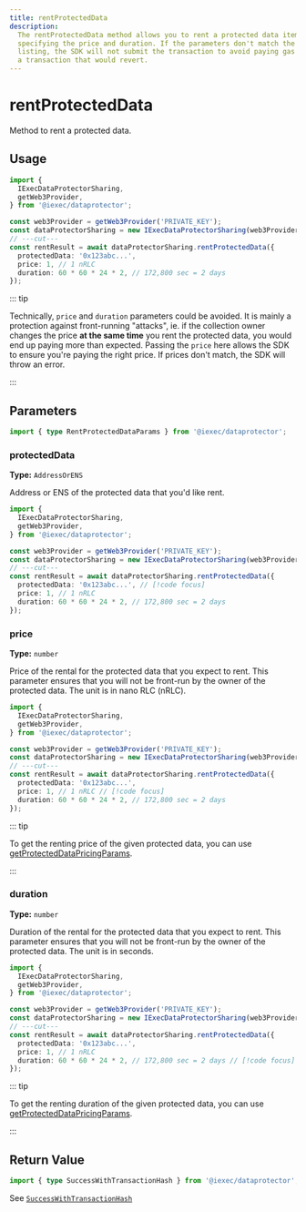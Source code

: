 ```yaml
---
title: rentProtectedData
description:
  The rentProtectedData method allows you to rent a protected data item by
  specifying the price and duration. If the parameters don't match the current
  listing, the SDK will not submit the transaction to avoid paying gas fees for
  a transaction that would revert.
---
```


# rentProtectedData

Method to rent a protected data.

## Usage

```ts twoslash
import {
  IExecDataProtectorSharing,
  getWeb3Provider,
} from '@iexec/dataprotector';

const web3Provider = getWeb3Provider('PRIVATE_KEY');
const dataProtectorSharing = new IExecDataProtectorSharing(web3Provider);
// ---cut---
const rentResult = await dataProtectorSharing.rentProtectedData({
  protectedData: '0x123abc...',
  price: 1, // 1 nRLC
  duration: 60 * 60 * 24 * 2, // 172,800 sec = 2 days
});
```

::: tip

Technically, `price` and `duration` parameters could be avoided. It is mainly a
protection against front-running "attacks", ie. if the collection owner changes
the price **at the same time** you rent the protected data, you would end up
paying more than expected. Passing the `price` here allows the SDK to ensure
you're paying the right price. If prices don't match, the SDK will throw an
error.

:::

## Parameters

```ts twoslash
import { type RentProtectedDataParams } from '@iexec/dataprotector';
```

### protectedData <RequiredBadge />

**Type:** `AddressOrENS`

Address or ENS of the protected data that you'd like rent.

```ts twoslash
import {
  IExecDataProtectorSharing,
  getWeb3Provider,
} from '@iexec/dataprotector';

const web3Provider = getWeb3Provider('PRIVATE_KEY');
const dataProtectorSharing = new IExecDataProtectorSharing(web3Provider);
// ---cut---
const rentResult = await dataProtectorSharing.rentProtectedData({
  protectedData: '0x123abc...', // [!code focus]
  price: 1, // 1 nRLC
  duration: 60 * 60 * 24 * 2, // 172,800 sec = 2 days
});
```

### price <RequiredBadge />

**Type:** `number`

Price of the rental for the protected data that you expect to rent. This
parameter ensures that you will not be front-run by the owner of the protected
data. The unit is in nano RLC (nRLC).

```ts twoslash
import {
  IExecDataProtectorSharing,
  getWeb3Provider,
} from '@iexec/dataprotector';

const web3Provider = getWeb3Provider('PRIVATE_KEY');
const dataProtectorSharing = new IExecDataProtectorSharing(web3Provider);
// ---cut---
const rentResult = await dataProtectorSharing.rentProtectedData({
  protectedData: '0x123abc...',
  price: 1, // 1 nRLC // [!code focus]
  duration: 60 * 60 * 24 * 2, // 172,800 sec = 2 days
});
```

::: tip

To get the renting price of the given protected data, you can use
[getProtectedDataPricingParams](../read/getProtectedDataPricingParams.md).

:::

### duration <RequiredBadge />

**Type:** `number`

Duration of the rental for the protected data that you expect to rent. This
parameter ensures that you will not be front-run by the owner of the protected
data. The unit is in seconds.

```ts twoslash
import {
  IExecDataProtectorSharing,
  getWeb3Provider,
} from '@iexec/dataprotector';

const web3Provider = getWeb3Provider('PRIVATE_KEY');
const dataProtectorSharing = new IExecDataProtectorSharing(web3Provider);
// ---cut---
const rentResult = await dataProtectorSharing.rentProtectedData({
  protectedData: '0x123abc...',
  price: 1, // 1 nRLC
  duration: 60 * 60 * 24 * 2, // 172,800 sec = 2 days // [!code focus]
});
```

::: tip

To get the renting duration of the given protected data, you can use
[getProtectedDataPricingParams](../read/getProtectedDataPricingParams.md).

:::

## Return Value

```ts twoslash
import { type SuccessWithTransactionHash } from '@iexec/dataprotector';
```

See [`SuccessWithTransactionHash`](../../types.md#successwithtransactionhash)

